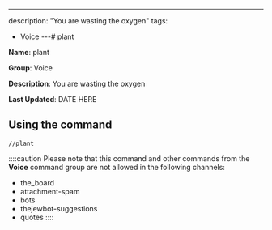 ---
description: "You are wasting the oxygen"
tags:
  - Voice
---# plant

**Name**: plant

**Group**: Voice

**Description**: You are wasting the oxygen

**Last Updated**: DATE HERE

## Using the command

    //plant

::::caution Please note that this command and other commands from the **Voice** command group are not allowed in the following channels:
- the_board
- attachment-spam
- bots
- thejewbot-suggestions
- quotes
::::